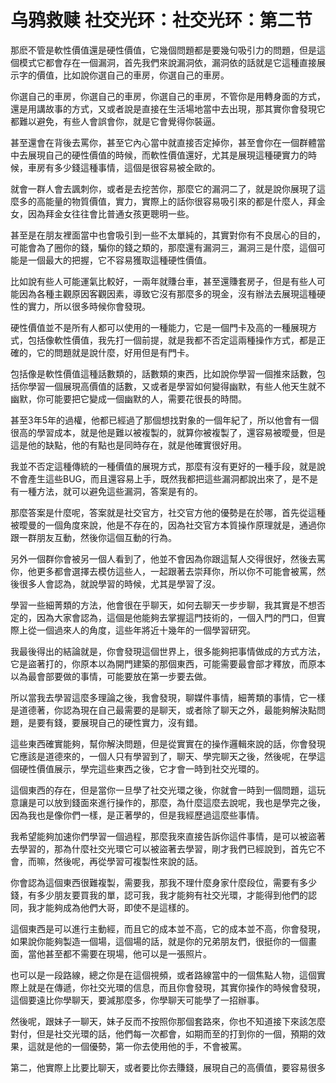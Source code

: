 # 乌鸦救赎 社交光环：社交光环：第二节

那麽不管是軟性價值還是硬性價值，它幾個問題都是要幾句吸引力的問題，但是這個模式它都會存在一個漏洞，首先我們來說漏洞依，漏洞依的話就是它這種直接展示字的價值，比如說你選自己的車房，你選自己的車房。

你選自己的車房，你選自己的車房，你選自己的車房，不管你是用轉身面的方式，還是用講故事的方式，又或者說是直接在生活場地當中去出現，那其實你會發現它都難以避免，有些人會誤會你，就是它會覺得你裝逼。

甚至還會在背後去罵你，甚至它內心當中就直接否定掉你，甚至會你在一個群體當中去展現自己的硬性價值的時候，而軟性價值還好，尤其是展現這種硬實力的時候，車房有多少錢這種事情，這個是很容易被全歐的。

就會一群人會去諷刺你，或者是去挖苦你，那麼它的漏洞二了，就是說你展現了這麼多的高能量的物質價值，實力，實際上的話你很容易吸引來的都是什麼人，拜金女，因為拜金女往往會比普通女孩更聰明一些。

甚至是在朋友裡面當中也會吸引到一些不太單純的，其實對你有不良居心的目的，可能會為了圈你的錢，騙你的錢之類的，那麼還有漏洞三，漏洞三是什麼，這個可能是一個最大的把握，它不容易獲取這種硬性價值。

比如說有些人可能運氣比較好，一兩年就賺台車，甚至還賺套房子，但是有些人可能因為各種主觀原因客觀因素，導致它沒有那麼多的現金，沒有辦法去展現這種硬性的實力，所以很多時候你會發現。

硬性價值並不是所有人都可以使用的一種能力，它是一個門卡及高的一種展現方式，包括像軟性價值，我先打一個前提，就是我都不否定這兩種操作方式，都是正確的，它的問題就是說什麼，好用但是有門卡。

包括像是軟性價值這種話數類的，話數類的東西，比如說你學習一個推來話數，包括你學習一個展現高價值的話數，又或者是學習如何變得幽默，有些人他天生就不幽默，你可能要把它變成一個幽默的人，需要花很長的時間。

甚至3年5年的過權，他都已經過了那個想找對象的一個年紀了，所以他會有一個很高的學習成本，就是他是難以被複製的，就算你被複製了，還容易被曖曼，但是這是他的缺點，他的有點也是同時存在，就是他確實很好用。

我並不否定這種傳統的一種價值的展現方式，那麼有沒有更好的一種手段，就是說不會產生這些BUG，而且還容易上手，既然我都把這些漏洞都說出來了，是不是有一種方法，就可以避免這些漏洞，答案是有的。

那麼答案是什麼呢，答案就是社交官方，社交官方他的優勢是在於哪，首先從這種被曖曼的一個角度來說，他是不存在的，因為社交官方本質操作原理就是，通過你跟一群朋友互動，然後你這個互動的行為。

另外一個群你會被另一個人看到了，他並不會因為你跟這幫人交得很好，然後去罵你，他更多都會選擇去模仿這些人，一起跟著去崇拜你，所以你不可能會被罵，然後很多人會認為，就說學習的時候，尤其是學習了沒。

學習一些細菁類的方法，他會很在乎聊天，如何去聊天一步步聊，我其實是不想否定的，因為大家會認為，這個是他能夠去掌握這門技術的，一個入門的門口，但實際上從一個過來人的角度，這些年將近十幾年的一個學習研究。

我最後得出的結論就是，你會發現這個世界上，很多能夠把事情做成的方式方法，它是盜著打的，你原本以為開門建築的那個東西，可能需要最會部才釋放，而原本以為最會部要做的事情，可能要放在第一步要去做。

所以當我去學習這麼多理論之後，我會發現，聊媒件事情，細菁類的事情，它一樣是道德著，你認為現在自己最需要的是聊天，或者除了聊天之外，最能夠解決點問題，是要有錢，要展現自己的硬性實力，沒有錯。

這些東西確實能夠，幫你解決問題，但是從實實在的操作邏輯來說的話，你會發現它應該是道德來的，一個人只有學習到了，聊天、學完聊天之後，然後呢，在學這個硬性價值展示，學完這些東西之後，它才會一時到社交光環的。

這個東西的存在，但是當你一旦學了社交光環之後，你就會一時到一個問題，這玩意讓是可以放到錢面來進行操作的，那麼，為什麼這麼去說呢，我也是學完之後，因為我也是像你們一樣，是正著學的，但是我經歷過這麼些事情。

我希望能夠加速你們學習一個過程，那麼我來直接告訴你這件事情，是可以被盜著去學習的，那為什麼社交光環它可以被盜著去學習，剛才我們已經說到，首先它不會，而嘛，然後呢，再從學習可複製性來說的話。

你會認為這個東西很難複製，需要我，那我不理什麼身家什麼段位，需要有多少錢，有多少朋友要買我的單，認可我，我才能夠有社交光環，才能得到他們的認同，我才能夠成為他們大哥，即使不是這樣的。

這個東西是可以進行主動經，而且它的成本並不高，它的成本並不高，你會發現，如果說你能夠製造一個場，這個場的話，就是你的兄弟朋友們，很挺你的一個畫面，當他甚至都不需要在現場，他可以是一張照片。

也可以是一段路線，總之你是在這個視頻，或者路線當中的一個焦點人物，這個實際上就是在傳遞，你社交光環的信息，而且你會發現，其實你操作的時候會發現，這個要遠比你學聊天，要減那麼多，你學聊天可能學了一招辦事。

然後呢，跟妹子一聊天，妹子反而不按照你那個套路來，你也不知道接下來該怎麼對付，但是社交光環的話，他們每一次都會，如期而至的打到你的一個，預期的效果，這就是他的一個優勢，第一你去使用他的手，不會被罵。

第二，他實際上比要比聊天，或者要比你去賺錢，展現自己的高價值，要容易很多